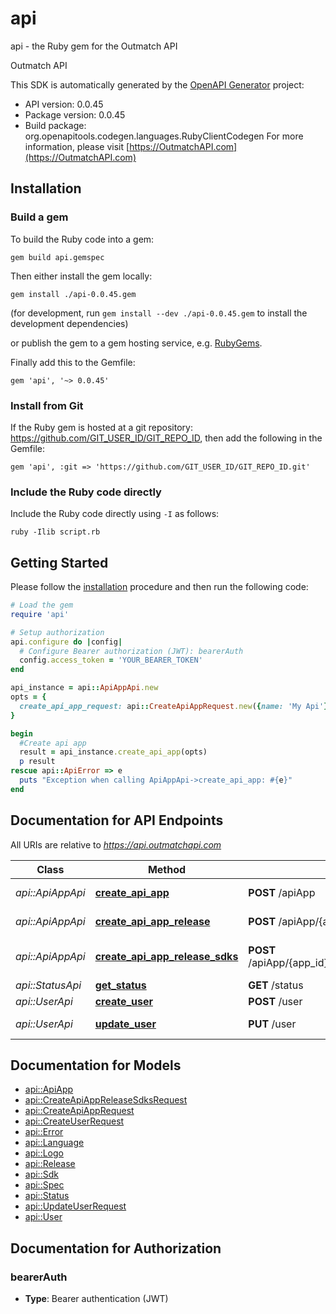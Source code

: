 # api

api - the Ruby gem for the Outmatch API

Outmatch API

This SDK is automatically generated by the [OpenAPI Generator](https://openapi-generator.tech) project:

- API version: 0.0.45
- Package version: 0.0.45
- Build package: org.openapitools.codegen.languages.RubyClientCodegen
For more information, please visit [https://OutmatchAPI.com](https://OutmatchAPI.com)

## Installation

### Build a gem

To build the Ruby code into a gem:

```shell
gem build api.gemspec
```

Then either install the gem locally:

```shell
gem install ./api-0.0.45.gem
```

(for development, run `gem install --dev ./api-0.0.45.gem` to install the development dependencies)

or publish the gem to a gem hosting service, e.g. [RubyGems](https://rubygems.org/).

Finally add this to the Gemfile:

    gem 'api', '~> 0.0.45'

### Install from Git

If the Ruby gem is hosted at a git repository: https://github.com/GIT_USER_ID/GIT_REPO_ID, then add the following in the Gemfile:

    gem 'api', :git => 'https://github.com/GIT_USER_ID/GIT_REPO_ID.git'

### Include the Ruby code directly

Include the Ruby code directly using `-I` as follows:

```shell
ruby -Ilib script.rb
```

## Getting Started

Please follow the [installation](#installation) procedure and then run the following code:

```ruby
# Load the gem
require 'api'

# Setup authorization
api.configure do |config|
  # Configure Bearer authorization (JWT): bearerAuth
  config.access_token = 'YOUR_BEARER_TOKEN'
end

api_instance = api::ApiAppApi.new
opts = {
  create_api_app_request: api::CreateApiAppRequest.new({name: 'My Api'}) # CreateApiAppRequest | 
}

begin
  #Create api app
  result = api_instance.create_api_app(opts)
  p result
rescue api::ApiError => e
  puts "Exception when calling ApiAppApi->create_api_app: #{e}"
end

```

## Documentation for API Endpoints

All URIs are relative to *https://api.outmatchapi.com*

Class | Method | HTTP request | Description
------------ | ------------- | ------------- | -------------
*api::ApiAppApi* | [**create_api_app**](docs/ApiAppApi.md#create_api_app) | **POST** /apiApp | Create api app
*api::ApiAppApi* | [**create_api_app_release**](docs/ApiAppApi.md#create_api_app_release) | **POST** /apiApp/{app_id}/release | Create api app release
*api::ApiAppApi* | [**create_api_app_release_sdks**](docs/ApiAppApi.md#create_api_app_release_sdks) | **POST** /apiApp/{app_id}/release/{release_version}/sdk | Generate sdks for a relase
*api::StatusApi* | [**get_status**](docs/StatusApi.md#get_status) | **GET** /status | 
*api::UserApi* | [**create_user**](docs/UserApi.md#create_user) | **POST** /user | Create user
*api::UserApi* | [**update_user**](docs/UserApi.md#update_user) | **PUT** /user | Update user


## Documentation for Models

 - [api::ApiApp](docs/ApiApp.md)
 - [api::CreateApiAppReleaseSdksRequest](docs/CreateApiAppReleaseSdksRequest.md)
 - [api::CreateApiAppRequest](docs/CreateApiAppRequest.md)
 - [api::CreateUserRequest](docs/CreateUserRequest.md)
 - [api::Error](docs/Error.md)
 - [api::Language](docs/Language.md)
 - [api::Logo](docs/Logo.md)
 - [api::Release](docs/Release.md)
 - [api::Sdk](docs/Sdk.md)
 - [api::Spec](docs/Spec.md)
 - [api::Status](docs/Status.md)
 - [api::UpdateUserRequest](docs/UpdateUserRequest.md)
 - [api::User](docs/User.md)


## Documentation for Authorization


### bearerAuth

- **Type**: Bearer authentication (JWT)

